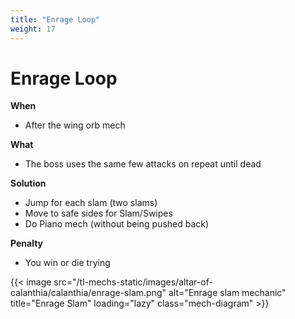 ```yaml
---
title: "Enrage Loop"
weight: 17
---
```


# Enrage Loop

**When**
- After the wing orb mech

**What**
- The boss uses the same few attacks on repeat until dead

**Solution**
- Jump for each slam (two slams)
- Move to safe sides for Slam/Swipes
- Do Piano mech (without being pushed back)

**Penalty**
- You win or die trying

{{< image src="/tl-mechs-static/images/altar-of-calanthia/calanthia/enrage-slam.png" alt="Enrage slam mechanic" title="Enrage Slam" loading="lazy" class="mech-diagram" >}}
